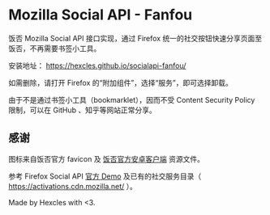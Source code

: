 # Mozilla Social API - Fanfou

饭否 Mozilla Social API 接口实现，通过 Firefox 统一的社交按钮快速分享页面至饭否，不再需要书签小工具。

安装地址： https://hexcles.github.io/socialapi-fanfou/

如需删除，请打开 Firefox 的“附加组件”，选择“服务”，即可选择卸载。

由于不是通过书签小工具（bookmarklet），因而不受 Content Security Policy 限制，可以在 GitHub 、知乎等网站正常分享。

## 感谢
图标来自饭否官方 favicon 及 [饭否官方安卓客户端](https://github.com/mcxiaoke/fanfouapp-opensource) 资源文件。

参考 Firefox Social API [官方 Demo](https://github.com/mixedpuppy/socialapi-demo) 及已有的社交服务目录（ https://activations.cdn.mozilla.net/ ）。

Made by Hexcles with <3.
